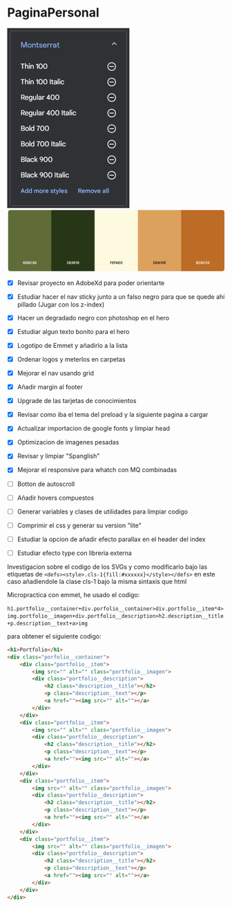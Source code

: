 # PaginaPersonal

![Captura de fuentes disponibles](./assets/ToReadme/Montserrat.png)
![Captura de paleta de colores](./assets/ToReadme/Captura%20de%20pantalla%202022-04-07%20153313.png)


- [x] Revisar proyecto en AdobeXd para poder orientarte

- [x] Estudiar hacer el nav sticky junto a un falso negro para que se quede ahí pillado (Jugar con los z-index)

- [x] Hacer un degradado negro con photoshop en el hero

- [x] Estudiar algun texto bonito para el hero

- [x] Logotipo de Emmet y añadirlo a la lista

- [X] Ordenar logos y meterlos en carpetas

- [x] Mejorar el nav usando grid

- [x] Añadir margin al footer

- [x] Upgrade de las tarjetas de conocimientos 

- [x] Revisar como iba el tema del preload y la siguiente pagina a cargar

- [x] Actualizar importacion de google fonts y limpiar head

- [x] Optimizacion de imagenes pesadas

- [x] Revisar y limpiar "Spanglish"

- [x] Mejorar el responsive para whatch con MQ combinadas

- [ ] Botton de autoscroll

- [ ] Añadir hovers compuestos

- [ ] Generar variables y clases de utilidades para limpiar codigo

- [ ] Comprimir el css y generar su version "lite"

- [ ] Estudiar la opcion de añadir efecto parallax en el header del index

- [ ] Estudiar efecto type con libreria externa

Investigacion sobre el codigo de los SVGs y como modificarlo bajo las etiquetas de `<defs><style>.cls-1{fill:#xxxxxx}</style></defs>` en este caso añadiendole la clase cls-1 bajo la misma sintaxis que html

Micropractica con emmet, he usado el codigo:

`h1.portfolio__container+div.porfolio__container>div.portfolio__item*4>img.portfolio__imagen+div.portfolio__description>h2.description__title+p.description__text+a>img`

para obtener el siguiente codigo:

```html
<h1>Portfolio</h1>
<div class="porfolio__container">
    <div class="portfolio__item">
        <img src="" alt="" class="portfolio__imagen">
        <div class="portfolio__description">
            <h2 class="description__title"></h2>
            <p class="description__text"></p>
            <a href=""><img src="" alt=""></a>
        </div>
    </div>
    <div class="portfolio__item">
        <img src="" alt="" class="portfolio__imagen">
        <div class="portfolio__description">
            <h2 class="description__title"></h2>
            <p class="description__text"></p>
            <a href=""><img src="" alt=""></a>
        </div>
    </div>
    <div class="portfolio__item">
        <img src="" alt="" class="portfolio__imagen">
        <div class="portfolio__description">
            <h2 class="description__title"></h2>
            <p class="description__text"></p>
            <a href=""><img src="" alt=""></a>
        </div>
    </div>
    <div class="portfolio__item">
        <img src="" alt="" class="portfolio__imagen">
        <div class="portfolio__description">
            <h2 class="description__title"></h2>
            <p class="description__text"></p>
            <a href=""><img src="" alt=""></a>
        </div>
    </div>
</div>
```
